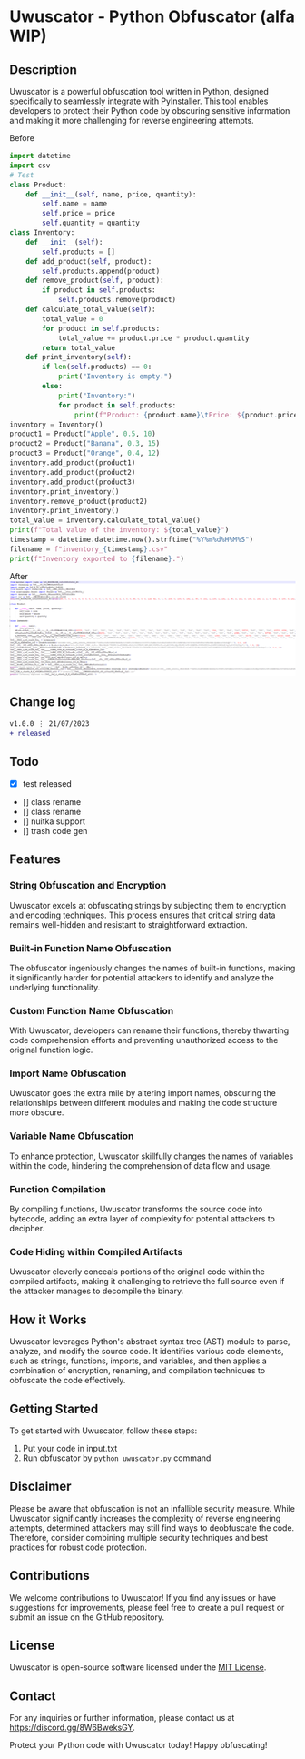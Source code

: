 # Uwuscator - Python Obfuscator (alfa WIP)

## Description

Uwuscator is a powerful obfuscation tool written in Python, designed specifically to seamlessly integrate with PyInstaller. This tool enables developers to protect their Python code by obscuring sensitive information and making it more challenging for reverse engineering attempts.


Before
```python
import datetime
import csv
# Test
class Product:
    def __init__(self, name, price, quantity):
        self.name = name
        self.price = price
        self.quantity = quantity
class Inventory:
    def __init__(self):
        self.products = []
    def add_product(self, product):
        self.products.append(product)
    def remove_product(self, product):
        if product in self.products:
            self.products.remove(product)
    def calculate_total_value(self):
        total_value = 0
        for product in self.products:
            total_value += product.price * product.quantity
        return total_value
    def print_inventory(self):
        if len(self.products) == 0:
            print("Inventory is empty.")
        else:
            print("Inventory:")
            for product in self.products:
                print(f"Product: {product.name}\tPrice: ${product.price}\tQuantity: {product.quantity}")
inventory = Inventory()
product1 = Product("Apple", 0.5, 10)
product2 = Product("Banana", 0.3, 15)
product3 = Product("Orange", 0.4, 12)
inventory.add_product(product1)
inventory.add_product(product2)
inventory.add_product(product3)
inventory.print_inventory()
inventory.remove_product(product2)
inventory.print_inventory()
total_value = inventory.calculate_total_value()
print(f"Total value of the inventory: ${total_value}")
timestamp = datetime.datetime.now().strftime("%Y%m%d%H%M%S")
filename = f"inventory_{timestamp}.csv"
print(f"Inventory exported to {filename}.")
```
After
![Test 1](https://github.com/OxynDev/uwuscator/blob/720aa235a0c6df475c33bbdd9996afeda1cd078d/temp/1.png)



## Change log
```diff
v1.0.0 ⋮ 21/07/2023
+ released
```

## Todo
- [x] test released
- [] class rename
- [] class rename
- [] nuitka support
- [] trash code gen


## Features

### String Obfuscation and Encryption

Uwuscator excels at obfuscating strings by subjecting them to encryption and encoding techniques. This process ensures that critical string data remains well-hidden and resistant to straightforward extraction.

### Built-in Function Name Obfuscation

The obfuscator ingeniously changes the names of built-in functions, making it significantly harder for potential attackers to identify and analyze the underlying functionality.

### Custom Function Name Obfuscation

With Uwuscator, developers can rename their functions, thereby thwarting code comprehension efforts and preventing unauthorized access to the original function logic.

### Import Name Obfuscation

Uwuscator goes the extra mile by altering import names, obscuring the relationships between different modules and making the code structure more obscure.

### Variable Name Obfuscation

To enhance protection, Uwuscator skillfully changes the names of variables within the code, hindering the comprehension of data flow and usage.

### Function Compilation

By compiling functions, Uwuscator transforms the source code into bytecode, adding an extra layer of complexity for potential attackers to decipher.

### Code Hiding within Compiled Artifacts

Uwuscator cleverly conceals portions of the original code within the compiled artifacts, making it challenging to retrieve the full source even if the attacker manages to decompile the binary.

## How it Works

Uwuscator leverages Python's abstract syntax tree (AST) module to parse, analyze, and modify the source code. It identifies various code elements, such as strings, functions, imports, and variables, and then applies a combination of encryption, renaming, and compilation techniques to obfuscate the code effectively.

## Getting Started

To get started with Uwuscator, follow these steps:

1. Put your code in input.txt
2. Run obfuscator by `python uwuscator.py` command

## Disclaimer

Please be aware that obfuscation is not an infallible security measure. While Uwuscator significantly increases the complexity of reverse engineering attempts, determined attackers may still find ways to deobfuscate the code. Therefore, consider combining multiple security techniques and best practices for robust code protection.

## Contributions

We welcome contributions to Uwuscator! If you find any issues or have suggestions for improvements, please feel free to create a pull request or submit an issue on the GitHub repository.

## License

Uwuscator is open-source software licensed under the [MIT License](link-to-license).

## Contact

For any inquiries or further information, please contact us at https://discord.gg/8W6BweksGY.

Protect your Python code with Uwuscator today! Happy obfuscating!
